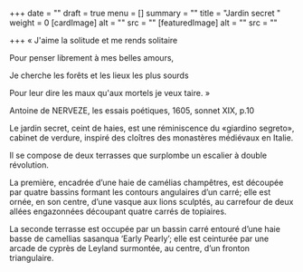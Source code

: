 +++
date = ""
draft = true
menu = []
summary = ""
title = "Jardin secret "
weight = 0
[cardImage]
alt = ""
src = ""
[featuredImage]
alt = ""
src = ""

+++
« J'aime la solitude et me rends solitaire

Pour penser librement à mes belles amours,

Je cherche les forêts et les lieux les plus sourds

Pour leur dire les maux qu'aux mortels je veux taire. » 

Antoine de NERVEZE, les essais poétiques, 1605, sonnet XIX, p.10

Le jardin secret, ceint de haies, est une réminiscence du «giardino segreto», cabinet de verdure, inspiré des cloîtres des monastères médiévaux en Italie.

Il se compose de deux terrasses que surplombe un escalier à double révolution.

La première, encadrée d’une haie de camélias champêtres, est découpée par quatre bassins formant les contours angulaires d’un carré; elle est ornée, en son centre, d’une vasque aux lions sculptés, au carrefour de deux allées engazonnées découpant quatre carrés de topiaires.

La seconde terrasse est occupée par un bassin carré entouré d’une haie basse de camellias sasanqua ‘Early Pearly’; elle est ceinturée par une arcade de cyprès de Leyland surmontée, au centre, d’un fronton triangulaire.
